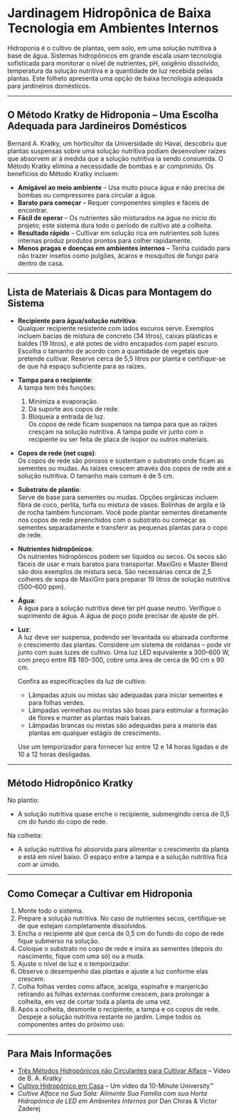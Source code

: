 # Jardinagem Hidropônica de Baixa Tecnologia em Ambientes Internos

Hidroponia é o cultivo de plantas, sem solo, em uma solução nutritiva à base de água. Sistemas hidropônicos em grande escala usam tecnologia sofisticada para monitorar o nível de nutrientes, pH, oxigênio dissolvido, temperatura da solução nutritiva e a quantidade de luz recebida pelas plantas. Este folheto apresenta uma opção de baixa tecnologia adequada para jardineiros domésticos.

---

## O Método Kratky de Hidroponia – Uma Escolha Adequada para Jardineiros Domésticos

Bernard A. Kratky, um horticultor da Universidade do Havaí, descobriu que plantas suspensas sobre uma solução nutritiva podiam desenvolver raízes que absorvem ar à medida que a solução nutritiva ia sendo consumida. O Método Kratky elimina a necessidade de bombas e ar comprimido. Os benefícios do Método Kratky incluem:

- **Amigável ao meio ambiente** – Usa muito pouca água e não precisa de bombas ou compressores para circular a água.
- **Barato para começar** – Requer componentes simples e fáceis de encontrar.
- **Fácil de operar** – Os nutrientes são misturados na água no início do projeto; este sistema dura todo o período de cultivo até a colheita.
- **Resultado rápido** – Cultivar em solução rica em nutrientes sob luzes internas produz produtos prontos para colher rapidamente.
- **Menos pragas e doenças em ambientes internos** – Tenha cuidado para não trazer insetos como pulgões, ácaros e mosquitos de fungo para dentro de casa.

---

## Lista de Materiais & Dicas para Montagem do Sistema

- **Recipiente para água/solução nutritiva**:  
  Qualquer recipiente resistente com lados escuros serve. Exemplos incluem bacias de mistura de concreto (34 litros), caixas plásticas e baldes (19 litros), e até potes de vidro encapados com papel escuro. Escolha o tamanho de acordo com a quantidade de vegetais que pretende cultivar. Reserve cerca de 5,5 litros por planta e certifique-se de que há espaço suficiente para as raízes.

- **Tampa para o recipiente**:  
  A tampa tem três funções:  
  1. Minimiza a evaporação.  
  2. Dá suporte aos copos de rede.  
  3. Bloqueia a entrada de luz.  
  Os copos de rede ficam suspensos na tampa para que as raízes cresçam na solução nutritiva. A tampa pode vir junto com o recipiente ou ser feita de placa de isopor ou outros materiais.

- **Copos de rede (net cups)**:  
  Os copos de rede são porosos e sustentam o substrato onde ficam as sementes ou mudas. As raízes crescem através dos copos de rede até a solução nutritiva. O tamanho mais comum é de 5 cm.

- **Substrato de plantio**:  
  Serve de base para sementes ou mudas. Opções orgânicas incluem fibra de coco, perlita, turfa ou mistura de vasos. Bolinhas de argila e lã de rocha também funcionam. Você pode plantar sementes diretamente nos copos de rede preenchidos com o substrato ou começar as sementes separadamente e transferir as pequenas plantas para o copo de rede.

- **Nutrientes hidropônicos**:  
  Os nutrientes hidropônicos podem ser líquidos ou secos. Os secos são fáceis de usar e mais baratos para transportar. MaxiGro e Master Blend são dois exemplos de mistura seca. São necessárias cerca de 2,5 colheres de sopa de MaxiGro para preparar 19 litros de solução nutritiva (500–600 ppm).

- **Água**:  
  A água para a solução nutritiva deve ter pH quase neutro. Verifique o suprimento de água. A água de poço pode precisar de ajuste de pH.

- **Luz**:  
  A luz deve ser suspensa, podendo ser levantada ou abaixada conforme o crescimento das plantas. Considere um sistema de roldanas – pode vir junto com suas luzes de cultivo. Uma luz LED equivalente a 300–600 W, com preço entre R$ 180–300, cobre uma área de cerca de 90 cm x 90 cm.

  Confira as especificações da luz de cultivo:
  - Lâmpadas azuis ou mistas são adequadas para iniciar sementes e para folhas verdes.
  - Lâmpadas vermelhas ou mistas são boas para estimular a formação de flores e manter as plantas mais baixas.
  - Lâmpadas brancas ou mistas são adequadas para a maioria das plantas em qualquer estágio de crescimento.

  Use um temporizador para fornecer luz entre 12 e 14 horas ligadas e de 10 a 12 horas desligadas.

---

## Método Hidropônico Kratky

No plantio:
- A solução nutritiva quase enche o recipiente, submergindo cerca de 0,5 cm do fundo do copo de rede.

Na colheita:
- A solução nutritiva foi absorvida para alimentar o crescimento da planta e está em nível baixo. O espaço entre a tampa e a solução nutritiva fica com ar úmido.

---

## Como Começar a Cultivar em Hidroponia

1. Monte todo o sistema.
2. Prepare a solução nutritiva. No caso de nutrientes secos, certifique-se de que estejam completamente dissolvidos.
3. Encha o recipiente até que cerca de 0,5 cm do fundo do copo de rede fique submerso na solução.
4. Coloque o substrato no copo de rede e insira as sementes (depois do nascimento, fique com uma só) ou a muda.
5. Ajuste o nível de luz e o temporizador.
6. Observe o desempenho das plantas e ajuste a luz conforme elas crescem.
7. Colha folhas verdes como alface, acelga, espinafre e manjericão retirando as folhas externas conforme crescem, para prolongar a colheita, em vez de cortar toda a planta de uma vez.
8. Após a colheita, desmonte o recipiente, a tampa e os copos de rede. Despeje a solução nutritiva restante no jardim. Limpe todos os componentes antes do próximo uso.

---

## Para Mais Informações

- [Três Métodos Hidropônicos não Circulantes para Cultivar Alface](https://www.youtube.com/watch?v=jiGQsfiPwkI) – Vídeo de B. A. Kratky
- [Cultivo Hidropônico em Casa](http://www.cmastergardeners.org/10-minute-university) – Um vídeo da 10-Minute University™
- *Cultive Alface na Sua Sala: Alimente Sua Família com sua Horta Hidropônica de LED em Ambientes Internos* por Dan Chiras & Victor Zaderej
